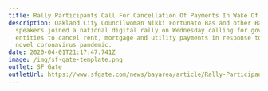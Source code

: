 ```yaml
---
title: Rally Participants Call For Cancellation Of Payments In Wake Of Covid-19
description: Oakland City Councilwoman Nikki Fortunato Bas and other Bay Area
  speakers joined a national digital rally on Wednesday calling for government
  entities to cancel rent, mortgage and utility payments in response to the
  novel coronavirus pandemic.
date: 2020-04-01T21:17:47.741Z
image: /img/sf-gate-template.png
outlet: SF Gate
outletUrl: https://www.sfgate.com/news/bayarea/article/Rally-Participants-Call-For-Cancellation-Of-15172457.php
---
```


